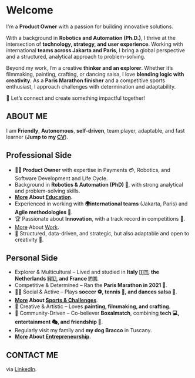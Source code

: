 # Welcome

I'm a **Product Owner** with a passion for building innovative solutions.

With a background in **Robotics and Automation (Ph.D.)**, I thrive at the intersection of **technology, strategy, and user experience**. Working with international **teams across Jakarta and Paris**, I bring a global perspective and a structured, analytical approach to problem-solving.

Beyond my work, I’m a creative **thinker and an explorer**. Whether it’s filmmaking, painting, crafting, or dancing salsa, I love **blending logic with creativity**. As a **Paris Marathon finisher** and a competitive sports enthusiast, I approach challenges with determination and adaptability.

🚀 Let’s connect and create something impactful together!

## ABOUT ME

I am **Friendly**, **Autonomous**, **self-driven**, team player, adaptable, and fast learner (**Jump to my [CV](https://teoka.github.io/career/CV.html)**).

## Professional Side

- **👨‍💻 Product Owner** with expertise in Payments 💳, Robotics, and Software Development and Life Cycle.
- Background in **Robotics & Automation (PhD) 🤖**, with strong analytical and problem-solving skills.
- **[More](https://teoka.github.io/career/education.html) About <ins>Education</ins>**.
- Experienced in working with **🌍international teams** (Jakarta, Paris) and **Agile methodologies 🔄**.
- 🏆 Passionate about **Innovation**, with a track record in competitions 🏅.
- [More](https://teoka.github.io/career/work.html) About <ins>Work</ins>.
- 🔬 Structured, data-driven, and strategic, but also adaptable and open to creativity 🎨.

## Personal Side

- Explorer & Multicultural – Lived and studied in **Italy 🇮🇹, the Netherlands 🇳🇱, and France 🇫🇷**.
- Competitive & Determined – Ran the **Paris Marathon in 2021 🏅**. 
- 🏃‍♂️ Social & Active – Plays **soccer ⚽, tennis 🎾, and dances salsa 💃**.
- **[More](https://teoka.github.io/hobbies/sports.html) About <ins>Sports & Challenges</ins>**.
- 🎨 Creative & Artistic – Loves **painting, filmmaking, and crafting**.
- 👥 Community-Driven – Co-believer **Boxalmatch**, combining **tech 💻, entertainment 🎭, and friendship 🤝**.
- Regularly visit my family and **my dog Bracco** in Tuscany.
- **[More](https://teoka.github.io/hobbies/entrepreneurship.html) About <ins>Entrepreneurship</ins>**.

## CONTACT ME

via [LinkedIn](https://www.linkedin.com/in/matteociocca/).
